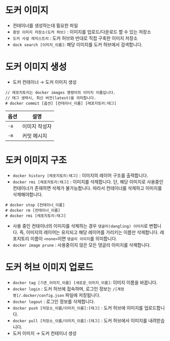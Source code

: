 # 도커 이미지

- 컨테이너를 생성하는데 필요한 파일
- `중앙 이미지 저장소(도커 허브)` : 이미지를 업로드/다운로드 할 수 있는 저장소
- `도커 사설 레지스트리` : 도커 허브와 반대로 직접 구축한 이미지 저장소
- `dock search [이미지_이름]`: 해당 이미지를 도커 허브에서 검색합니다.

# 도커 이미지 생성

- 도커 컨테이너 → 도커 이미지 생성

```
// 레포지토리는 docker images 명령어의 이미지 이름입니다.
// 태그 생략시, 최신 버전(latest)을 의미합니다.
# docker commit [옵션] [컨테이너_이름] [레포지토리:태그]
```

| 옵션 | 설명          |
| ---- | ------------- |
| `-a` | 이미지 작성자 |
| `-m` | 커밋 메시지   |

# 도커 이미지 구조

- `docker history [레포지토리:태그]` : 이미지의 레이어 구조를 출력합니다.
- `docker rmi [레포지토리:태그]` : 이미지를 삭제합니다. 단, 해당 이미지로 사용중인 컨테이너가 존재하면 삭제가 불가능합니다. 따라서 컨테이너를 삭제하고 이미지를 삭제해야합니다.

```
# docker stop [컨테이너_이름]
# docker rm [컨테이너_이름]
# docker rmi [레포지토리:태그]
```

- 사용 중인 컨테이너의 이미지를 삭제하는 경우 `댕글리(dangling) 이미지`로 변합니다. 즉, 이미지의 레이어는 유지되고 해당 레이어를 가리키는 이름만 삭제합니다. 레포지토리 이름이 `<none>`이면 `댕글리 이미지`를 의미합니다.
- `docker image prune` : 사용중이지 않은 모든 댕글리 이미지를 삭제합니다.

# 도커 허브 이미지 업로드

- `docker tag [기존_이미지_이름] [새로운_이미지_이름]`: 이미지 이름을 바꿉니다.
- `docker login` : 도커 허브에 접속하며, 로그인 정보는 `/[계정명]/.docker/config.json` 파일에 저장됩니다.
- `docker logout` : 로그인 정보를 삭제합니다.
- `docker push [저장소_이름/이미지_이름]:[태그]` : 도커 허브에 이미지를 업로드합니다.
- `docker pull [저장소_이름/이미지_이름]:[태그]` : 도커 허브에서 이미지를 내려받습니다.
- 도커 이미지 → 도커 컨테이너 생성

